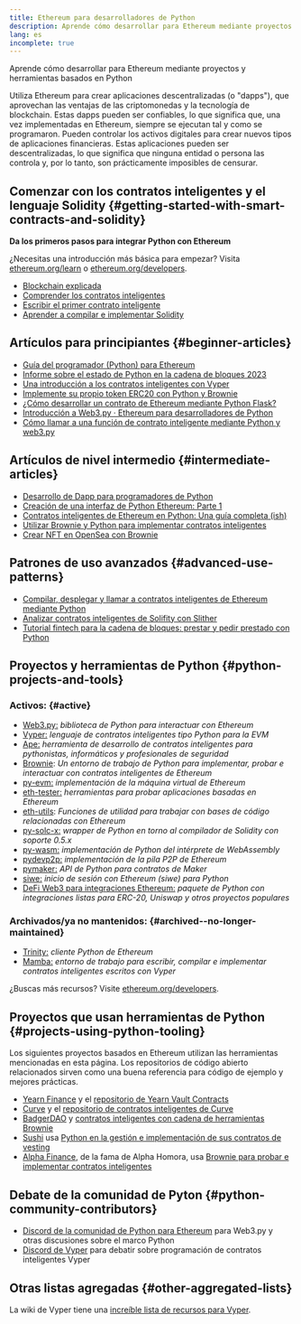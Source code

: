 ```yaml
---
title: Ethereum para desarrolladores de Python
description: Aprende cómo desarrollar para Ethereum mediante proyectos y herramientas basados en Python
lang: es
incomplete: true
---
```


<FeaturedText>Aprende cómo desarrollar para Ethereum mediante proyectos y herramientas basados en Python</FeaturedText>

Utiliza Ethereum para crear aplicaciones descentralizadas (o "dapps"), que aprovechan las ventajas de las criptomonedas y la tecnología de blockchain. Estas dapps pueden ser confiables, lo que significa que, una vez implementadas en Ethereum, siempre se ejecutan tal y como se programaron. Pueden controlar los activos digitales para crear nuevos tipos de aplicaciones financieras. Estas aplicaciones pueden ser descentralizadas, lo que significa que ninguna entidad o persona las controla y, por lo tanto, son prácticamente imposibles de censurar.

## Comenzar con los contratos inteligentes y el lenguaje Solidity {#getting-started-with-smart-contracts-and-solidity}

**Da los primeros pasos para integrar Python con Ethereum**

¿Necesitas una introducción más básica para empezar? Visita [ethereum.org/learn](/learn/) o [ethereum.org/developers](/developers/).

- [Blockchain explicada](https://kauri.io/article/d55684513211466da7f8cc03987607d5/blockchain-explained)
- [Comprender los contratos inteligentes](https://kauri.io/article/e4f66c6079e74a4a9b532148d3158188/ethereum-101-part-5-the-smart-contract)
- [Escribir el primer contrato inteligente](https://kauri.io/article/124b7db1d0cf4f47b414f8b13c9d66e2/remix-ide-your-first-smart-contract)
- [Aprender a compilar e implementar Solidity](https://kauri.io/article/973c5f54c4434bb1b0160cff8c695369/understanding-smart-contract-compilation-and-deployment)

## Artículos para principiantes {#beginner-articles}

- [Guía del programador (Python) para Ethereum](https://snakecharmers.ethereum.org/a-developers-guide-to-ethereum-pt-1/)
- [Informe sobre el estado de Python en la cadena de bloques 2023](https://tradingstrategy.ai/blog/the-state-of-python-in-blockchain-in-2023)
- [Una introducción a los contratos inteligentes con Vyper](https://kauri.io/#collections/Getting%20Started/an-introduction-to-smart-contracts-with-vyper/)
- [Implemente su propio token ERC20 con Python y Brownie](https://betterprogramming.pub/python-blockchain-token-deployment-tutorial-create-an-erc20-77a5fd2e1a58)
- [¿Cómo desarrollar un contrato de Ethereum mediante Python Flask?](https://medium.com/coinmonks/how-to-develop-ethereum-contract-using-python-flask-9758fe65976e)
- [Introducción a Web3.py · Ethereum para desarrolladores de Python](https://www.dappuniversity.com/articles/web3-py-intro)
- [Cómo llamar a una función de contrato inteligente mediante Python y web3.py](https://stackoverflow.com/questions/57580702/how-to-call-a-smart-contract-function-using-python-and-web3-py)

## Artículos de nivel intermedio {#intermediate-articles}

- [Desarrollo de Dapp para programadores de Python](https://levelup.gitconnected.com/dapps-development-for-python-developers-f52b32b54f28)
- [Creación de una interfaz de Python Ethereum: Parte 1](https://hackernoon.com/creating-a-python-ethereum-interface-part-1-4d2e47ea0f4d)
- [Contratos inteligentes de Ethereum en Python: Una guía completa (ish)](https://hackernoon.com/ethereum-smart-contracts-in-python-a-comprehensive-ish-guide-771b03990988)
- [Utilizar Brownie y Python para implementar contratos inteligentes](https://dev.to/patrickalphac/using-brownie-for-to-deploy-smart-contracts-1kkp)
- [Crear NFT en OpenSea con Brownie](https://www.freecodecamp.org/news/how-to-make-an-nft-and-render-on-opensea-marketplace/)

## Patrones de uso avanzados {#advanced-use-patterns}

- [Compilar, desplegar y llamar a contratos inteligentes de Ethereum mediante Python](https://yohanes.gultom.id/2018/11/28/compiling-deploying-and-calling-ethereum-smartcontract-using-python/)
- [Analizar contratos inteligentes de Solifity con Slither](https://kauri.io/#collections/DevOps/analyze-solidity-smart-contracts-with-slither/#analyze-solidity-smart-contracts-with-slither)
- [Tutorial fintech para la cadena de bloques: prestar y pedir prestado con Python](https://blog.chain.link/blockchain-fintech-defi-tutorial-lending-borrowing-python/)

## Proyectos y herramientas de Python {#python-projects-and-tools}

### Activos: {#active}

- [Web3.py:](https://github.com/ethereum/web3.py) _biblioteca de Python para interactuar con Ethereum_
- [Vyper:](https://github.com/ethereum/vyper/) _lenguaje de contratos inteligentes tipo Python para la EVM_
- [Ape:](https://github.com/ApeWorX/ape) _herramienta de desarrollo de contratos inteligentes para pythonistas, informáticos y profesionales de seguridad_
- [Brownie](https://github.com/eth-brownie/brownie): _Un entorno de trabajo de Python para implementar, probar e interactuar con contratos inteligentes de Ethereum_
- [py-evm:](https://github.com/ethereum/py-evm) _implementación de la máquina virtual de Ethereum_
- [eth-tester:](https://github.com/ethereum/eth-tester) _herramientas para probar aplicaciones basadas en Ethereum_
- [eth-utils](https://github.com/ethereum/eth-utils/): _Funciones de utilidad para trabajar con bases de código relacionadas con Ethereum_
- [py-solc-x:](https://pypi.org/project/py-solc-x/) _wrapper de Python en torno al compilador de Solidity con soporte 0.5.x_
- [py-wasm:](https://github.com/ethereum/py-wasm) _implementación de Python del intérprete de WebAssembly_
- [pydevp2p:](https://github.com/ethereum/pydevp2p) _implementación de la pila P2P de Ethereum_
- [pymaker:](https://github.com/makerdao/pymaker) _API de Python para contratos de Maker_
- [siwe:](https://github.com/spruceid/siwe-py) _inicio de sesión con Ethereum (siwe) para Python_
- [DeFi Web3 para integraciones Ethereum:](https://github.com/tradingstrategy-ai/web3-ethereum-defi) _paquete de Python con integraciones listas para ERC-20, Uniswap y otros proyectos populares_

### Archivados/ya no mantenidos: {#archived--no-longer-maintained}

- [Trinity:](https://github.com/ethereum/trinity) _cliente Python de Ethereum_
- [Mamba:](https://github.com/arjunaskykok/mamba) _entorno de trabajo para escribir, compilar e implementar contratos inteligentes escritos con Vyper_

¿Buscas más recursos? Visite [ethereum.org/developers](/developers/).

## Proyectos que usan herramientas de Python {#projects-using-python-tooling}

Los siguientes proyectos basados en Ethereum utilizan las herramientas mencionadas en esta página. Los repositorios de código abierto relacionados sirven como una buena referencia para código de ejemplo y mejores prácticas.

- [Yearn Finance](https://yearn.finance/) y el [repositorio de Yearn Vault Contracts](https://github.com/yearn/yearn-vaults)
- [Curve](https://curve.fi/) y el [repositorio de contratos inteligentes de Curve](https://github.com/curvefi/curve-contract)
- [BadgerDAO](https://badger.com/) y [contratos inteligentes con cadena de herramientas Brownie](https://github.com/Badger-Finance/badger-system)
- [Sushi](https://sushi.com/) usa [Python en la gestión e implementación de sus contratos de vesting](https://github.com/sushiswap/sushi-vesting-protocols)
- [Alpha Finance](https://alphafinance.io/), de la fama de Alpha Homora, usa [Brownie para probar e implementar contratos inteligentes](https://github.com/AlphaFinanceLab/alpha-staking-contract)

## Debate de la comunidad de Pyton {#python-community-contributors}

- [Discord de la comunidad de Python para Ethereum](https://discord.gg/9zk7snTfWe) para Web3.py y otras discusiones sobre el marco Python
- [Discord de Vyper](https://discord.gg/SdvKC79cJk) para debatir sobre programación de contratos inteligentes Vyper

## Otras listas agregadas {#other-aggregated-lists}

La wiki de Vyper tiene una [increíble lista de recursos para Vyper](https://github.com/ethereum/vyper/wiki/Vyper-tools-and-resources).

